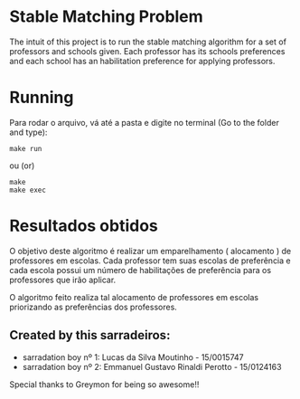 # Stable Matching Problem

The intuit of this project is to run the stable matching algorithm for a set of professors and schools given. Each professor has its schools preferences and each school has an habilitation preference for applying professors.

# Running

Para rodar o arquivo, vá até a pasta e digite no terminal (Go to the folder and type):

```
make run
```

ou (or)

```
make
make exec
```

# Resultados obtidos 

O objetivo deste algoritmo é realizar um emparelhamento ( alocamento ) de professores em escolas. Cada professor tem suas escolas de preferência e cada escola possui um número de habilitações de preferência para os professores que irão aplicar.

O algoritmo feito realiza tal alocamento de professores em escolas priorizando as preferências dos professores.

## Created by this sarradeiros:

* sarradation boy nº 1: Lucas da Silva Moutinho - 15/0015747
* sarradation boy nº 2: Emmanuel Gustavo Rinaldi Perotto - 15/0124163

Special thanks to Greymon for being so awesome!!